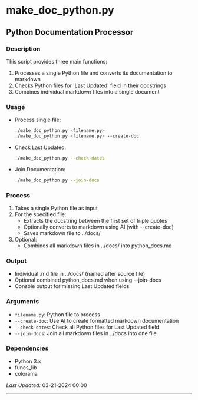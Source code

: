 # make_doc_python.py

## Python Documentation Processor

### Description
This script provides three main functions:
1. Processes a single Python file and converts its documentation to markdown
2. Checks Python files for 'Last Updated' field in their docstrings
3. Combines individual markdown files into a single document

### Usage
- Process single file:
  ```bash
  ./make_doc_python.py <filename.py>
  ./make_doc_python.py <filename.py> --create-doc
  ```

- Check Last Updated:
  ```bash
  ./make_doc_python.py --check-dates
  ```

- Join Documentation:
  ```bash
  ./make_doc_python.py --join-docs
  ```

### Process
1. Takes a single Python file as input
2. For the specified file:
   - Extracts the docstring between the first set of triple quotes
   - Optionally converts to markdown using AI (with --create-doc)
   - Saves markdown file to ../docs/
3. Optional:
   - Combines all markdown files in ../docs/ into python_docs.md

### Output
- Individual .md file in ../docs/ (named after source file)
- Optional combined python_docs.md when using --join-docs
- Console output for missing Last Updated fields

### Arguments
- `filename.py`: Python file to process
- `--create-doc`: Use AI to create formatted markdown documentation
- `--check-dates`: Check all Python files for Last Updated field
- `--join-docs`: Join all markdown files in ../docs into one file

### Dependencies
- Python 3.x
- funcs_lib
- colorama

*Last Updated:* 03-21-2024 00:00

---

